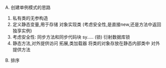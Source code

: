 A. 创建单例模式的思路
   1. 私有类的无参构造
   2. 定义静态变量,用于存储 对象实现类 (考虑安全性,是直接new,还是方法中返回独享实例) 
   3. 考虑安全性: 同步方法和同步代码块 sy..... (锁)    衍射数据库锁
   4. 静态方法,对外提供访问
     拓展,类加载器   将类的对象存放在静态内部类中 对外提供方法
     
B. 排序
   